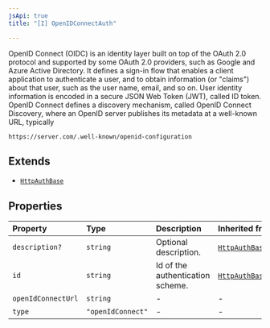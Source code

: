 ```yaml
---
jsApi: true
title: "[I] OpenIDConnectAuth"

---
```

OpenID Connect (OIDC) is an identity layer built on top of the OAuth 2.0 protocol and supported by some OAuth 2.0 providers, such as Google and Azure Active Directory.
It defines a sign-in flow that enables a client application to authenticate a user, and to obtain information (or "claims") about that user, such as the user name, email, and so on.
User identity information is encoded in a secure JSON Web Token (JWT), called ID token.
OpenID Connect defines a discovery mechanism, called OpenID Connect Discovery, where an OpenID server publishes its metadata at a well-known URL, typically

```http
https://server.com/.well-known/openid-configuration
```

## Extends

- [`HttpAuthBase`](HttpAuthBase.md)

## Properties

| Property | Type | Description | Inherited from |
| :------ | :------ | :------ | :------ |
| `description?` | `string` | Optional description. | [`HttpAuthBase`](HttpAuthBase.md).`description` |
| `id` | `string` | Id of the authentication scheme. | [`HttpAuthBase`](HttpAuthBase.md).`id` |
| `openIdConnectUrl` | `string` | - | - |
| `type` | `"openIdConnect"` | - | - |
